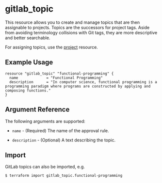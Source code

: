 # gitlab\_topic

This resource allows you to create and manage topics that are then assignable to projects. Topics are the successors for project tags. Aside from avoiding terminology collisions with Git tags, they are more descriptive and better searchable.

For assigning topics, use the [project](./project.md) resource.

## Example Usage

```hcl
resource "gitlab_topic" "functional-programming" {
  name             = "Functional Programming"
  description      = "In computer science, functional programming is a programming paradigm where programs are constructed by applying and composing functions."
}
```

## Argument Reference

The following arguments are supported:

* `name` - (Required) The name of the approval rule.

* `description` - (Optional) A text describing the topic.

## Import

GitLab topics can also be imported, e.g.

```
$ terraform import gitlab_topic.functional-programming
```
